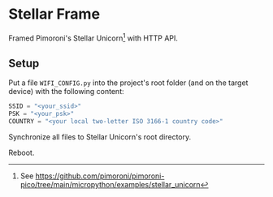 # Stellar Frame

Framed Pimoroni's Stellar Unicorn[^1] with HTTP API.


## Setup

Put a file `WIFI_CONFIG.py` into the project's root folder (and on the target device) with the following content:
```python
SSID = "<your_ssid>"
PSK = "<your_psk>"
COUNTRY = "<your local two-letter ISO 3166-1 country code>"  
```

Synchronize all files to Stellar Unicorn's root directory.

Reboot.



[^1]: See https://github.com/pimoroni/pimoroni-pico/tree/main/micropython/examples/stellar_unicorn
